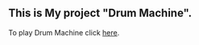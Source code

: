 ## This is My project "Drum Machine".
To play Drum Machine click [here](https://giorgitchanturidze.github.io/Drum-Machine/).
